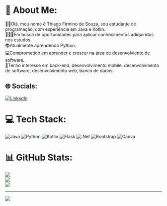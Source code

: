 # 💫 About Me:
👦🏽Olá, meu nome é Thiago Firmino de Souza, sou estudante de programação, com experiência em Java e Kotlin. <br>👨🏽‍💻Em busca de oportunidades para aplicar conhecimentos adiquiridos nos estudos.<br>📚Atualmente aprendendo Python.<br>
💻Comprometido em aprender e crescer na área de desenvolviento de software.
<br>👀Tenho interesse em back-end, desenvolvimento mobile, desenvolvimento de software, desenvolvimento web, banco de dados. 


## 🌐 Socials:
[![LinkedIn](https://img.shields.io/badge/LinkedIn-%230077B5.svg?logo=linkedin&logoColor=white)](https://linkedin.com/in/https://www.linkedin.com/in/thiago-firmino-928a352ab/) 

# 💻 Tech Stack:
![Java](https://img.shields.io/badge/java-%23ED8B00.svg?style=for-the-badge&logo=openjdk&logoColor=white) ![Python](https://img.shields.io/badge/python-3670A0?style=for-the-badge&logo=python&logoColor=ffdd54) ![Kotlin](https://img.shields.io/badge/kotlin-%237F52FF.svg?style=for-the-badge&logo=kotlin&logoColor=white) ![Flask](https://img.shields.io/badge/flask-%23000.svg?style=for-the-badge&logo=flask&logoColor=white) ![.Net](https://img.shields.io/badge/.NET-5C2D91?style=for-the-badge&logo=.net&logoColor=white) ![Bootstrap](https://img.shields.io/badge/bootstrap-%238511FA.svg?style=for-the-badge&logo=bootstrap&logoColor=white) ![Canva](https://img.shields.io/badge/Canva-%2300C4CC.svg?style=for-the-badge&logo=Canva&logoColor=white)
# 📊 GitHub Stats:
![](https://github-readme-stats.vercel.app/api?username=ThiagoFirm&theme=gruvbox&hide_border=false&include_all_commits=false&count_private=false)<br/>
![](https://github-readme-streak-stats.herokuapp.com/?user=ThiagoFirm&theme=gruvbox&hide_border=false)<br/>
![](https://github-readme-stats.vercel.app/api/top-langs/?username=ThiagoFirm&theme=gruvbox&hide_border=false&include_all_commits=false&count_private=false&layout=compact)

---
[![](https://visitcount.itsvg.in/api?id=ThiagoFirm&icon=0&color=0)](https://visitcount.itsvg.in)

<!-- Proudly created with GPRM ( https://gprm.itsvg.in ) -->
